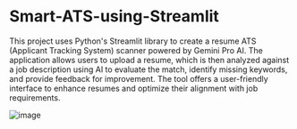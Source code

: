 # Smart-ATS-using-Streamlit

This project uses Python's Streamlit library to create a resume ATS (Applicant Tracking System) scanner powered by Gemini Pro AI. The application allows users to upload a resume, which is then analyzed against a job description using AI to evaluate the match, identify missing keywords, and provide feedback for improvement. The tool offers a user-friendly interface to enhance resumes and optimize their alignment with job requirements.

![image](https://github.com/user-attachments/assets/ef1e68d6-6f81-4a21-9eb0-480ea665eebe)
